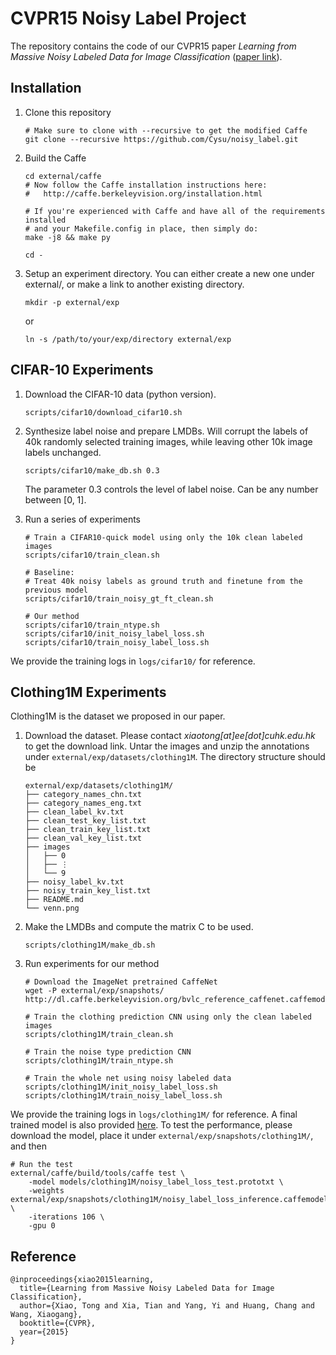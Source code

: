 # CVPR15 Noisy Label Project

The repository contains the code of our CVPR15 paper *Learning from Massive Noisy Labeled Data for Image Classification* ([paper link](http://www.cv-foundation.org/openaccess/content_cvpr_2015/papers/Xiao_Learning_From_Massive_2015_CVPR_paper.pdf)).

## Installation

1.  Clone this repository

        # Make sure to clone with --recursive to get the modified Caffe
        git clone --recursive https://github.com/Cysu/noisy_label.git

2.  Build the Caffe

        cd external/caffe
        # Now follow the Caffe installation instructions here:
        #   http://caffe.berkeleyvision.org/installation.html

        # If you're experienced with Caffe and have all of the requirements installed
        # and your Makefile.config in place, then simply do:
        make -j8 && make py

        cd -

3.  Setup an experiment directory. You can either create a new one under external/, or make a link to another existing directory.

        mkdir -p external/exp

    or

        ln -s /path/to/your/exp/directory external/exp

## CIFAR-10 Experiments

1.  Download the CIFAR-10 data (python version).

        scripts/cifar10/download_cifar10.sh

2.  Synthesize label noise and prepare LMDBs. Will corrupt the labels of 40k randomly selected training images, while leaving other 10k image labels unchanged.

        scripts/cifar10/make_db.sh 0.3

    The parameter 0.3 controls the level of label noise. Can be any number between [0, 1].

3.  Run a series of experiments

        # Train a CIFAR10-quick model using only the 10k clean labeled images
        scripts/cifar10/train_clean.sh

        # Baseline:
        # Treat 40k noisy labels as ground truth and finetune from the previous model
        scripts/cifar10/train_noisy_gt_ft_clean.sh

        # Our method
        scripts/cifar10/train_ntype.sh
        scripts/cifar10/init_noisy_label_loss.sh
        scripts/cifar10/train_noisy_label_loss.sh

We provide the training logs in `logs/cifar10/` for reference.

## Clothing1M Experiments

Clothing1M is the dataset we proposed in our paper.

1.  Download the dataset. Please contact *xiaotong[at]ee[dot]cuhk.edu.hk* to get the download link. Untar the images and unzip the annotations under `external/exp/datasets/clothing1M`. The directory structure should be

        external/exp/datasets/clothing1M/
        ├── category_names_chn.txt
        ├── category_names_eng.txt
        ├── clean_label_kv.txt
        ├── clean_test_key_list.txt
        ├── clean_train_key_list.txt
        ├── clean_val_key_list.txt
        ├── images
        │   ├── 0
        │   ├── ⋮
        │   └── 9
        ├── noisy_label_kv.txt
        ├── noisy_train_key_list.txt
        ├── README.md
        └── venn.png

2.  Make the LMDBs and compute the matrix C to be used.

        scripts/clothing1M/make_db.sh

3.  Run experiments for our method

        # Download the ImageNet pretrained CaffeNet
        wget -P external/exp/snapshots/ http://dl.caffe.berkeleyvision.org/bvlc_reference_caffenet.caffemodel

        # Train the clothing prediction CNN using only the clean labeled images
        scripts/clothing1M/train_clean.sh

        # Train the noise type prediction CNN
        scripts/clothing1M/train_ntype.sh

        # Train the whole net using noisy labeled data
        scripts/clothing1M/init_noisy_label_loss.sh
        scripts/clothing1M/train_noisy_label_loss.sh

We provide the training logs in `logs/clothing1M/` for reference. A final trained model is also provided [here](https://drive.google.com/open?id=0B67_d0rLRTQYX0dPVzI1ejdrS2s). To test the performance, please download the model, place it under `external/exp/snapshots/clothing1M/`, and then

    # Run the test
    external/caffe/build/tools/caffe test \
        -model models/clothing1M/noisy_label_loss_test.prototxt \
        -weights external/exp/snapshots/clothing1M/noisy_label_loss_inference.caffemodel \
        -iterations 106 \
        -gpu 0

## Reference

    @inproceedings{xiao2015learning,
      title={Learning from Massive Noisy Labeled Data for Image Classification},
      author={Xiao, Tong and Xia, Tian and Yang, Yi and Huang, Chang and Wang, Xiaogang},
      booktitle={CVPR},
      year={2015}
    }